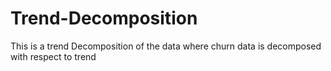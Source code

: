# Trend-Decomposition
This is a trend Decomposition of the data where churn data is decomposed with respect to trend

